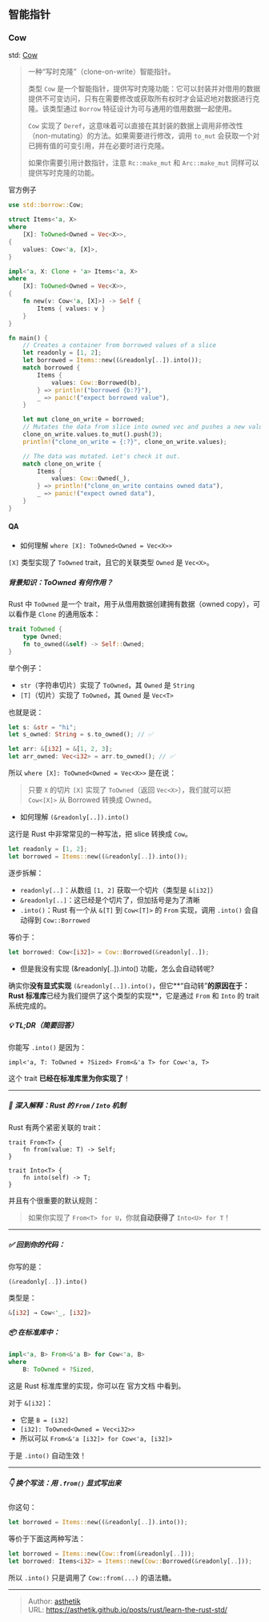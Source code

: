 # 

## 智能指针

### Cow

std: [Cow](https://doc.rust-lang.org/stable/std/borrow/enum.Cow.html)

> 一种“写时克隆”（clone-on-write）智能指针。
>
> 类型 `Cow` 是一个智能指针，提供写时克隆功能：它可以封装并对借用的数据提供不可变访问，只有在需要修改或获取所有权时才会延迟地对数据进行克隆。该类型通过 `Borrow` 特征设计为可与通用的借用数据一起使用。
>
> `Cow` 实现了 `Deref`，这意味着可以直接在其封装的数据上调用非修改性（non-mutating）的方法。如果需要进行修改，调用 `to_mut` 会获取一个对已拥有值的可变引用，并在必要时进行克隆。
>
> 如果你需要引用计数指针，注意 `Rc::make_mut` 和 `Arc::make_mut` 同样可以提供写时克隆的功能。

官方例子

```rust
use std::borrow::Cow;

struct Items<'a, X>
where
    [X]: ToOwned<Owned = Vec<X>>,
{
    values: Cow<'a, [X]>,
}

impl<'a, X: Clone + 'a> Items<'a, X>
where
    [X]: ToOwned<Owned = Vec<X>>,
{
    fn new(v: Cow<'a, [X]>) -> Self {
        Items { values: v }
    }
}

fn main() {
    // Creates a container from borrowed values of a slice
    let readonly = [1, 2];
    let borrowed = Items::new((&readonly[..]).into());
    match borrowed {
        Items {
            values: Cow::Borrowed(b),
        } => println!("borrowed {b:?}"),
        _ => panic!("expect borrowed value"),
    }

    let mut clone_on_write = borrowed;
    // Mutates the data from slice into owned vec and pushes a new value on top
    clone_on_write.values.to_mut().push(3);
    println!("clone_on_write = {:?}", clone_on_write.values);

    // The data was mutated. Let's check it out.
    match clone_on_write {
        Items {
            values: Cow::Owned(_),
        } => println!("clone_on_write contains owned data"),
        _ => panic!("expect owned data"),
    }
}
```

#### QA

- 如何理解 ``where [X]: ToOwned<Owned = Vec<X>>``

`[X]` 类型实现了 `ToOwned` trait，且它的关联类型 `Owned` 是 `Vec<X>`。

##### 背景知识：ToOwned 有何作用？

Rust 中 `ToOwned` 是一个 trait，用于从借用数据创建拥有数据（owned copy），可以看作是 `Clone` 的通用版本：

```rust
trait ToOwned {
    type Owned;
    fn to_owned(&self) -> Self::Owned;
}
```

举个例子：

- `str`（字符串切片）实现了 `ToOwned`，其 `Owned` 是 `String`
- `[T]`（切片）实现了 `ToOwned`，其 `Owned` 是 `Vec<T>`

也就是说：

```rust
let s: &str = "hi";
let s_owned: String = s.to_owned(); // ✅

let arr: &[i32] = &[1, 2, 3];
let arr_owned: Vec<i32> = arr.to_owned(); // ✅
```

所以 `where [X]: ToOwned<Owned = Vec<X>>` 是在说：

> 只要 `X` 的切片 `[X]` 实现了 `ToOwned`（返回 `Vec<X>`），我们就可以把 `Cow<[X]>` 从 Borrowed 转换成 Owned。



- 如何理解 ``(&readonly[..]).into()``

这行是 Rust 中非常常见的一种写法，把 slice 转换成 `Cow`。

```rust
let readonly = [1, 2];
let borrowed = Items::new((&readonly[..]).into());
```

逐步拆解：

- `readonly[..]`：从数组 `[1, 2]` 获取一个切片（类型是 `&[i32]`）
- `&readonly[..]`：这已经是个切片了，但加括号是为了清晰
- `.into()`：Rust 有一个从 `&[T]` 到 `Cow<[T]>` 的 `From` 实现，调用 `.into()` 会自动得到 `Cow::Borrowed`

等价于：

```rust
let borrowed: Cow<[i32]> = Cow::Borrowed(&readonly[..]);
```



- 但是我没有实现 (&readonly[..]).into() 功能，怎么会自动转呢?

确实你**没有显式实现** `(&readonly[..]).into()`，但它**“自动转”**的原因在于：Rust 标准库**已经为我们提供了这个类型的实现**，它是通过 `From` 和 `Into` 的 trait 系统完成的。

##### 💡 TL;DR（简要回答）

你能写 `.into()` 是因为：

```
impl<'a, T: ToOwned + ?Sized> From<&'a T> for Cow<'a, T>
```

这个 trait **已经在标准库里为你实现了**！

------

##### 🧠 深入解释：Rust 的 `From` / `Into` 机制

Rust 有两个紧密关联的 trait：

```
trait From<T> {
    fn from(value: T) -> Self;
}

trait Into<T> {
    fn into(self) -> T;
}
```

并且有个很重要的默认规则：

> 如果你实现了 `From<T> for U`，你就**自动获得了** `Into<U> for T`！

------

##### ✅ 回到你的代码：

你写的是：

```rust
(&readonly[..]).into()
```

类型是：

```rust
&[i32] → Cow<'_, [i32]>
```

##### 📦 在标准库中：

```rust
impl<'a, B> From<&'a B> for Cow<'a, B>
where
    B: ToOwned + ?Sized,
```

这是 Rust 标准库里的实现，你可以在 官方文档 中看到。

对于 `&[i32]`：

- 它是 `B = [i32]`
- `[i32]: ToOwned<Owned = Vec<i32>>`
- 所以可以 `From<&'a [i32]> for Cow<'a, [i32]>`

于是 `.into()` 自动生效！

------

##### 👇 换个写法：用 `.from()` 显式写出来

你这句：

```rust
let borrowed = Items::new((&readonly[..]).into());
```

等价于下面这两种写法：

```rust
let borrowed = Items::new(Cow::from(&readonly[..]));
let borrowed: Items<i32> = Items::new(Cow::Borrowed(&readonly[..]));
```

所以 `.into()` 只是调用了 `Cow::from(...)` 的语法糖。


---

> Author: [asthetik](https://github.com/asthetik)  
> URL: https://asthetik.github.io/posts/rust/learn-the-rust-std/  

